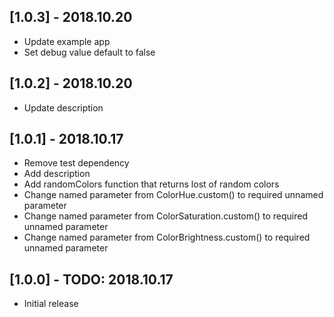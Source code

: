 ## [1.0.3] - 2018.10.20

* Update example app
* Set debug value default to false

## [1.0.2] - 2018.10.20

* Update description

## [1.0.1] - 2018.10.17

* Remove test dependency
* Add description
* Add randomColors function that returns lost of random colors
* Change named parameter from ColorHue.custom() to required unnamed parameter
* Change named parameter from ColorSaturation.custom() to required unnamed parameter
* Change named parameter from ColorBrightness.custom() to required unnamed parameter

## [1.0.0] - TODO: 2018.10.17

* Initial release
